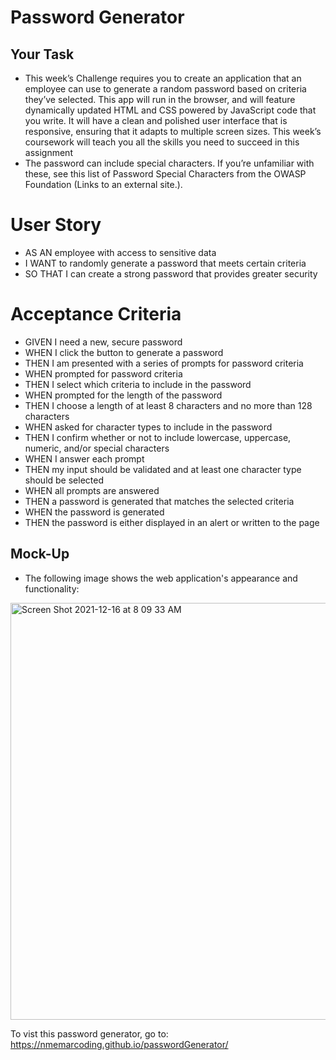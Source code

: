 # Password Generator 
## Your Task
* This week’s Challenge requires you to create an application that an employee can use to generate a random password based on criteria they’ve selected. This app will run in the browser, and will feature dynamically updated HTML and CSS powered by JavaScript code that you write. It will have a clean and polished user interface that is responsive, ensuring that it adapts to multiple screen sizes. This week’s coursework will teach you all the skills you need to succeed in this assignment
* The password can include special characters. If you’re unfamiliar with these, see this list of Password Special Characters from the OWASP Foundation (Links to an external site.).
# User Story
* AS AN employee with access to sensitive data
* I WANT to randomly generate a password that meets certain criteria
* SO THAT I can create a strong password that provides greater security
# Acceptance Criteria
* GIVEN I need a new, secure password
* WHEN I click the button to generate a password
* THEN I am presented with a series of prompts for password criteria
* WHEN prompted for password criteria
* THEN I select which criteria to include in the password
* WHEN prompted for the length of the password
* THEN I choose a length of at least 8 characters and no more than 128 characters
* WHEN asked for character types to include in the password
* THEN I confirm whether or not to include lowercase, uppercase, numeric, and/or special characters
* WHEN I answer each prompt
* THEN my input should be validated and at least one character type should be selected
* WHEN all prompts are answered
* THEN a password is generated that matches the selected criteria
* WHEN the password is generated
* THEN the password is either displayed in an alert or written to the page
## Mock-Up
* The following image shows the web application's appearance and functionality:
<img width="667" alt="Screen Shot 2021-12-16 at 8 09 33 AM" src="https://user-images.githubusercontent.com/94582549/146407254-00e03239-861e-42a1-9b6b-32c04a506085.png">

To vist this password generator, go to: https://nmemarcoding.github.io/passwordGenerator/
